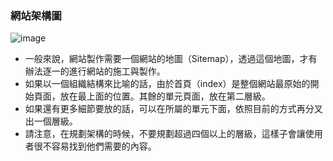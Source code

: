 ### 網站架構圖

![image](https://miro.medium.com/max/502/0*GRGRwzG-krvCzxLL.jpg)

* 一般來說，網站製作需要一個網站的地圖（Sitemap），透過這個地圖，才有辦法逐一的進行網站的施工與製作。
* 如果以一個組織結構來比喻的話，由於首頁（index）是整個網站最原始的開始頁面，放在最上面的位置。其餘的單元頁面，放在第二層級。
* 如果還有更多細節要放的話，可以在所屬的單元下面，依照目前的方式再分叉出一個層級。
* 請注意，在規劃架構的時候，不要規劃超過四個以上的層級，這樣子會讓使用者很不容易找到他們需要的內容。
